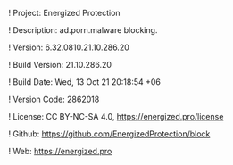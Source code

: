 ! Project: Energized Protection

! Description: ad.porn.malware blocking.

! Version: 6.32.0810.21.10.286.20

! Build Version: 21.10.286.20

! Build Date: Wed, 13 Oct 21 20:18:54 +06

! Version Code: 2862018

! License: CC BY-NC-SA 4.0, https://energized.pro/license

! Github: https://github.com/EnergizedProtection/block

! Web: https://energized.pro
